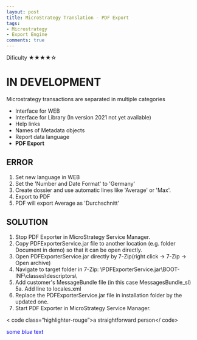 ```yaml
---
layout: post
title: MicroStrategy Translation - PDF Export
tags:
- Microstrategy
- Export Engine
comments: true
---
```

Dificulty ★★★★☆

# IN DEVELOPMENT

Microstrategy transactions are separated in multiple categories
- Interface for WEB 
- Interface for Library (In version 2021 not yet available)
- Help links 
- Names of Metadata objects
- Report data language
- **PDF Export**

## ERROR
1. Set new language in WEB 
2. Set the 'Number and Date Format' to 'Germany'
3. Create dossier and use automatic lines like 'Average' or 'Max'.
4. Export to PDF
5. PDF will export Average as 'Durchschnitt'

## SOLUTION
1. Stop PDF Exporter in MicroStrategy Service Manager.
2. Copy PDFExporterService.jar file to another location (e.g. folder Document in demo) so that it can be open directly.
3. Open PDFExporterService.jar directly by 7-Zip(right click -> 7-Zip -> Open archive)
4. Navigate to target folder in 7-Zip: \PDFExporterService.jar\BOOT-INF\classes\descriptors\
5. Add customer's MessageBundle file (in this case MessagesBundle_sl)
5a. Add line to locales.xml <locale locale-id="1060" language="sl" country="SL" desc="Slovenscina" desc-id="" char-set="UTF-8" char-set-excel="UnicodeLittle"/>
6. Replace the PDFExporterService.jar file in installation folder by the updated one.
7. Start PDF Exporter in MicroStrategy Service Manager.

< code class=“highlighter-rouge”>a straightforward person</ code>

<span style="color:blue">some *blue* text</span>
